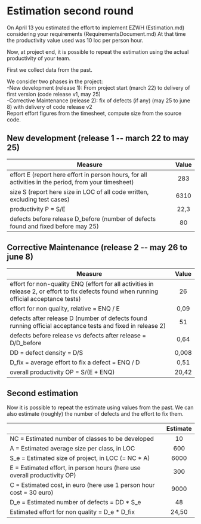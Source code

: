 # Estimation second round

On April 13 you estimated the effort to implement EZWH (Estimation.md) considering your requirements (RequirementsDocument.md)
At that time the productivity value used was 10 loc per person hour.   

Now, at project end, it is possible to repeat the 
estimation using the actual productivity of your team.


First we collect data from the past.   

We consider two phases in the project: <br>
-New development (release 1): From project start (march 22) to delivery of first version (code release v1, may 25) <br>
-Corrective Maintenance (release 2): fix of defects (if any)  (may 25 to june 8) with delivery of code release v2  <br>
Report effort figures from the timesheet, compute size from the source code.

## New development (release 1  -- march 22 to may 25)
| Measure                                                                                              | Value |
| ---------------------------------------------------------------------------------------------------- | :---: |
| effort E (report here effort in person hours, for all activities in the period, from your timesheet) |  283  |
| size S (report here size in LOC of all code written, excluding test cases)                           | 6310  |
| productivity P = S/E                                                                                 | 22,3  |
| defects before release D_before (number of defects found and fixed before may 25)                    |  80   |



## Corrective Maintenance (release 2 -- may 26 to june 8)

| Measure                                                                                                                                    | Value |
| ------------------------------------------------------------------------------------------------------------------------------------------ | :---: |
| effort for non-quality ENQ (effort for all activities in release 2, or effort to fix defects found when running official acceptance tests) |  26   |
| effort for non quality, relative = ENQ / E                                                                                                 | 0,09  |
| defects after release D (number of defects found running official acceptance tests and  fixed in release 2)                                |  51   |
| defects before release vs defects after release = D/D_before                                                                               | 0,64  |
| DD = defect density = D/S                                                                                                                  | 0,008 |
| D_fix = average effort to fix a defect = ENQ / D                                                                                           | 0,51  |
| overall productivity OP = S/(E + ENQ)                                                                                                      | 20,42 |

## Second estimation

Now it is possible to repeat the estimate using values from the past. We can also estimate (roughly) the number of defects and the effort to fix them.

|                                                                          | Estimate |
| ------------------------------------------------------------------------ | :------: |
| NC =  Estimated number of classes to be developed                        |    10    |
| A = Estimated average size per class, in LOC                             |   600    |
| S_e = Estimated size of project, in LOC (= NC * A)                       |   6000   |
| E = Estimated effort, in person hours (here use overall productivity OP) |   300    |
| C = Estimated cost, in euro (here use 1 person hour cost = 30 euro)      |   9000   |
| D_e = Estimated number of defects = DD * S_e                             |    48    |
| Estimated effort for non quality = D_e * D_fix                           |  24,50   |
